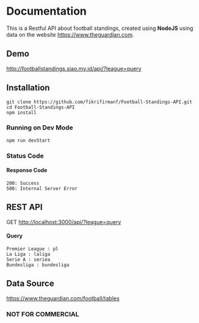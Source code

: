# Documentation

This is a Restful API about football standings, created using **NodeJS** using data on the website <https://www.theguardian.com>.

## Demo

<http://footballstandings.siao.my.id/api/?league=query>

## Installation

```
git clone https://github.com/fikrifirmanf/Football-Standings-API.git
cd Football-Standings-API
npm install
```

### Running on Dev Mode

```
npm run devStart
```

### Status Code

#### Response Code

```
200: Success
500: Internal Server Error
```

## REST API

GET <http://localhost:3000/api/?league=query>

#### Query

```
Premier League : pl
La Liga : laliga
Serie A : seriea
Bundesliga : bundesliga
```

## Data Source

<https://www.theguardian.com/football/tables>

### NOT FOR COMMERCIAL
